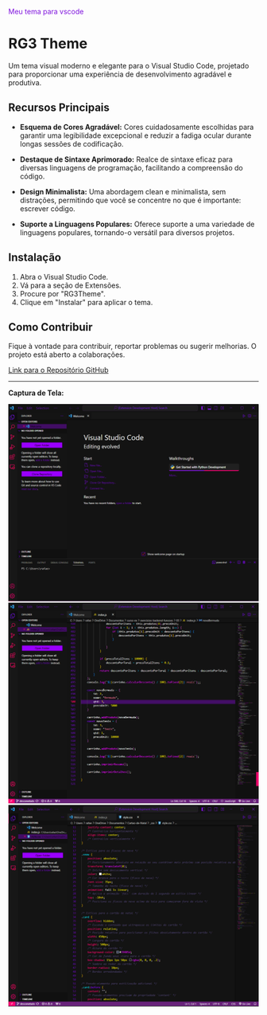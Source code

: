 
<span style="color:#7F13DE">Meu tema para vscode</span>

# RG3 Theme

Um tema visual moderno e elegante para o Visual Studio Code, projetado para proporcionar uma experiência de desenvolvimento agradável e produtiva.

## Recursos Principais

- **Esquema de Cores Agradável:** Cores cuidadosamente escolhidas para garantir uma legibilidade excepcional e reduzir a fadiga ocular durante longas sessões de codificação.

- **Destaque de Sintaxe Aprimorado:** Realce de sintaxe eficaz para diversas linguagens de programação, facilitando a compreensão do código.

- **Design Minimalista:** Uma abordagem clean e minimalista, sem distrações, permitindo que você se concentre no que é importante: escrever código.

- **Suporte a Linguagens Populares:** Oferece suporte a uma variedade de linguagens populares, tornando-o versátil para diversos projetos.

## Instalação

1. Abra o Visual Studio Code.
2. Vá para a seção de Extensões.
3. Procure por "RG3Theme".
4. Clique em "Instalar" para aplicar o tema.

## Como Contribuir

Fique à vontade para contribuir, reportar problemas ou sugerir melhorias. O projeto está aberto a colaborações.

[Link para o Repositório GitHub](https://github.com/Rafinha-G3/RG3theme)

---

**Captura de Tela:**

![RG3 Theme](https://github.com/Rafinha-G3/RG3theme/blob/main/img-de-visualiza%C3%A7%C3%A3o/welcome.png?raw=true)
![RG3 Theme](https://github.com/Rafinha-G3/RG3theme/blob/main/img-de-visualiza%C3%A7%C3%A3o/visualiza%C3%A7%C3%A3o-do-codigo.png?raw=true)
![RG3 Theme](https://github.com/Rafinha-G3/RG3theme/blob/main/img-de-visualiza%C3%A7%C3%A3o/visualiza%C3%A7%C3%A3o-do-codigo-css.png?raw=true)
